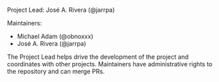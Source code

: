 Project Lead: José A. Rivera (@jarrpa)

Maintainers:

* Michael Adam (@obnoxxx)
* José A. Rivera (@jarrpa)

The Project Lead helps drive the development of the project and coordinates with
other projects. Maintainers have administrative rights to the repository and can
merge PRs.
